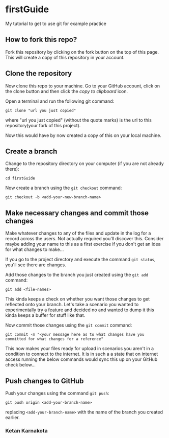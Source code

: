 # firstGuide
My tutorial to get to use git for example practice

## How to fork this repo?

Fork this repository by clicking on the fork button on the top of this page. This will create a copy of this repository in your account.

## Clone the repository

Now clone this repo to your machine. Go to your GitHub account, click on the clone button and then click the *copy to clipboard* icon.

Open a terminal and run the following git command:

```
git clone "url you just copied"
```
where "url you just copied" (without the quote marks) is the url to this repository(your fork of this project).

Now this would have by now created a copy of this on your local machine.

## Create a branch

Change to the repository directory on your computer (if you are not already there):

```
cd firstGuide
```
Now create a branch using the `git checkout` command:
```
git checkout -b <add-your-new-branch-name>
```

## Make necessary changes and commit those changes

Make whatever changes to any of the files and update in the log for a record across the users. Not actually required you'll discover this.
Consider maybe adding your name to this as a first exercise if you don't get an idea for what changes to make...


If you go to the project directory and execute the command `git status`, you'll see there are changes. 


Add those changes to the branch you just created using the `git add` command:

```
git add <file-names>
```
This kinda keeps a check on whether you want those changes to get reflected onto your branch. Let's take a scenario you wanted to experimentally try a feature and decided no and wanted to dump it this kinda keeps a buffer for stuff like that.



Now commit those changes using the `git commit` command:
```
git commit -m "<your message here as to what changes have you committed for what changes for a reference"
```
This now makes your files ready for upload in scenarios you aren't in a condition to connect to the internet. It is in such a a state that on internet access running the below commands would sync this up on your GitHub check below...


## Push changes to GitHub

Push your changes using the command `git push`:
```
git push origin <add-your-branch-name>
```
replacing `<add-your-branch-name>` with the name of the branch you created earlier.


### Ketan Karnakota
